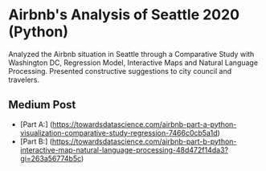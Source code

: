 # Airbnb's Analysis of Seattle 2020 (Python)
Analyzed the Airbnb situation in Seattle through a Comparative Study with Washington DC, Regression Model, Interactive Maps and Natural Language Processing. Presented constructive suggestions to city council and travelers.

## Medium Post
- [Part A:] (https://towardsdatascience.com/airbnb-part-a-python-visualization-comparative-study-regression-7466c0cb5a1d)
- [Part B:] (https://towardsdatascience.com/airbnb-part-b-python-interactive-map-natural-language-processing-48d472f14da3?gi=263a56774b5c)
